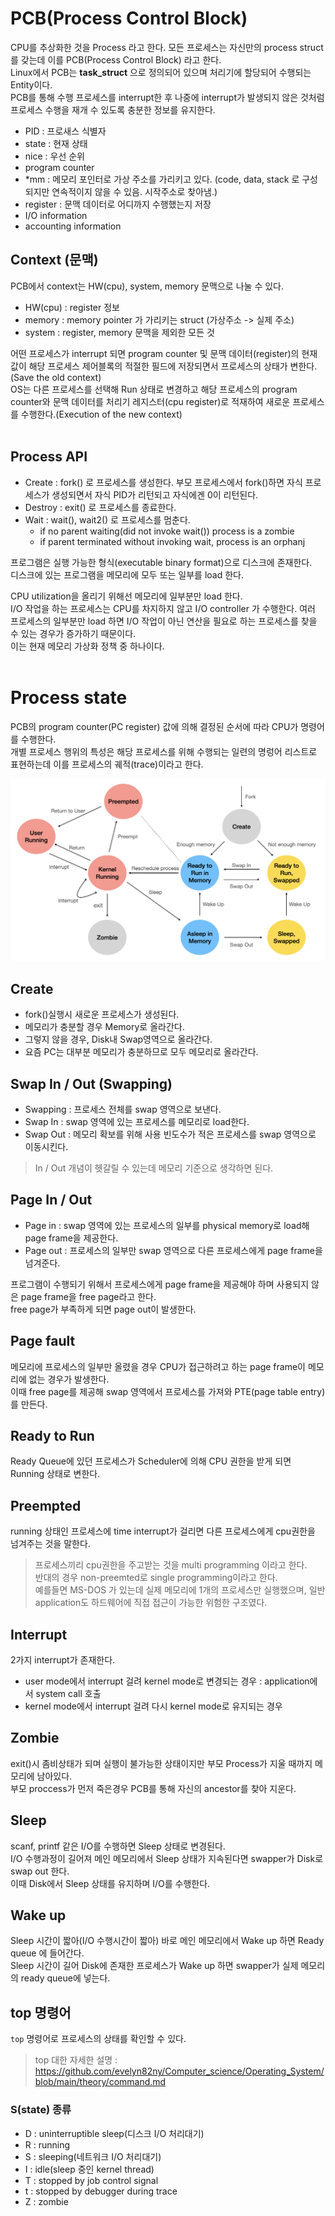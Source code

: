 # PCB(Process Control Block)

CPU를 추상화한 것을 Process 라고 한다. 모든 프로세스는 자신만의 process struct를 갖는데 이를 PCB(Process Control Block) 라고 한다.<br>
Linux에서 PCB는 **task_struct** 으로 정의되어 있으며 처리기에 할당되어 수행되는 Entity이다.<br>
PCB를 통해 수행 프로세스를 interrupt한 후 나중에 interrupt가 발생되지 않은 것처럼 프로세스 수행을 재개 수 있도록 충분한 정보를 유지한다.<br>

- PID : 프로새스 식별자
- state : 현재 상태
- nice : 우선 순위
- program counter
- *mm : 메모리 포인터로 가상 주소를 가리키고 있다. (code, data, stack 로 구성되지만 연속적이지 않을 수 있음. 시작주소로 찾아냄.)
- register : 문맥 데이터로 어디까지 수행했는지 저장
- I/O information
- accounting information

## Context (문맥)

PCB에서 context는 HW(cpu), system, memory 문맥으로 나눌 수 있다.<br>

- HW(cpu) : register 정보
- memory : memory pointer 가 가리키는 struct (가상주소 -> 실제 주소)
- system : register, memory 문맥을 제외한 모든 것

어떤 프로세스가 interrupt 되면 program counter 및 문맥 데이터(register)의 현재 값이 해당 프로세스 제어블록의 적절한 필드에 저장되면서 프로세스의 상태가 변한다.(Save the old context)<br>
OS는 다른 프로세스를 선택해 Run 상태로 변경하고 해당 프로세스의 program counter와 문맥 데이터를 처리기 레지스터(cpu register)로 적재하여 새로운 프로세스를 수행한다.(Execution of the new context)<br>
<br>

## Process API

- Create : fork() 로 프로세스를 생성한다. 부모 프로세스에서 fork()하면 자식 프로세스가 생성되면서 자식 PID가 리턴되고 자식에겐 0이 리턴된다.
- Destroy : exit() 로 프로세스를 종료한다.
- Wait : wait(), wait2() 로 프로세스를 멈춘다.
  - if no parent waiting(did not invoke wait()) process is a zombie
  - if parent terminated without invoking wait, process is an orphanj

프로그램은 실행 가능한 형식(executable binary format)으로 디스크에 존재한다.<br>
디스크에 있는 프로그램을 메모리에 모두 또는 일부를 load 한다.<br>

CPU utilization을 올리기 위해선 메모리에 일부분만 load 한다.<br>
I/O 작업을 하는 프로세스는 CPU를 차지하지 않고 I/O controller 가 수행한다. 여러 프로세스의 일부분만 load 하면 I/O 작업이 아닌 연산을 필요로 하는 프로세스를 찾을 수 있는 경우가 증가하기 때문이다.<br>
이는 현재 메모리 가상화 정책 중 하나이다.<br><br>

# Process state

PCB의 program counter(PC register) 값에 의해 결정된 순서에 따라 CPU가 명령어를 수행한다.<br>
개별 프로세스 행위의 특성은 해당 프로세스를 위해 수행되는 일련의 명렁어 리스트로 표현하는데 이를 프로세스의 궤적(trace)이라고 한다.<br>

![png](/Operating_system/_img/process_state.png) <br>

## Create

- fork()실행시 새로운 프로세스가 생성된다.
- 메모리가 충분할 경우 Memory로 올라간다.
- 그렇지 않을 경우, Disk내 Swap영역으로 올라간다.
- 요즘 PC는 대부분 메모리가 충분하므로 모두 메모리로 올라간다.

## Swap In / Out (Swapping)

- Swapping : 프로세스 전체를 swap 영역으로 보낸다.
- Swap In : swap 영역에 있는 프로세스를 메모리로 load한다.
- Swap Out : 메모리 확보를 위해 사용 빈도수가 적은 프로세스를 swap 영역으로 이동시킨다.

> In / Out 개념이 헷갈릴 수 있는데 메모리 기준으로 생각하면 된다.<br>

## Page In / Out

- Page in : swap 영역에 있는 프로세스의 일부를 physical memory로 load해 page frame을 제공한다.
- Page out : 프로세스의 일부만 swap 영역으로 다른 프로세스에게 page frame을 넘겨준다.

프로그램이 수행되기 위해서 프로세스에게 page frame을 제공해야 하며 사용되지 않은 page frame을 free page라고 한다.<br>
free page가 부족하게 되면 page out이 발생한다.<br>

## Page fault

메모리에 프로세스의 일부만 올렸을 경우 CPU가 접근하려고 하는 page frame이 메모리에 없는 경우가 발생한다.<br>
이때 free page를 제공해 swap 영역에서 프로세스를 가져와 PTE(page table entry)를 만든다.<br>

## Ready to Run

Ready Queue에 있던 프로세스가 Scheduler에 의해 CPU 권한을 받게 되면 Running 상태로 변한다.<br>

## Preempted

running 상태인 프로세스에 time interrupt가 걸리면 다른 프로세스에게 cpu권한을 넘겨주는 것을 말한다.

> 프로세스끼리 cpu권한을 주고받는 것을 multi programming 이라고 한다.<br>
> 반대의 경우 non-preemted로 single programming이라고 한다.<br>
> 예를들면 MS-DOS 가 있는데 실제 메모리에 1개의 프로세스만 실행했으며, 일반 application도 하드웨어에 직접 접근이 가능한 위험한 구조였다.<br>

## Interrupt

2가지 interrupt가 존재한다.

- user mode에서 interrupt 걸려 kernel mode로 변경되는 경우 : application에서 system call 호출
- kernel mode에서 interrupt 걸려 다시 kernel mode로 유지되는 경우

## Zombie

exit()시 좀비상태가 되며 실행이 불가능한 상태이지만 부모 Process가 지울 때까지 메모리에 남아있다.<br>
부모 proccess가 먼저 죽은경우 PCB를 통해 자신의 ancestor를 찾아 지운다.<br>

## Sleep

scanf, printf 같은 I/O를 수행하면 Sleep 상태로 변경된다.<br>
I/O 수행과정이 길어져 메인 메모리에서 Sleep 상태가 지속된다면 swapper가 Disk로 swap out 한다.<br>
이때 Disk에서 Sleep 상태를 유지하며 I/O를 수행한다.<br>

## Wake up

Sleep 시간이 짧아(I/O 수행시간이 짧아) 바로 메인 메모리에서 Wake up 하면 Ready queue 에 들어간다.<br>
Sleep 시간이 길어 Disk에 존재한 프로세스가 Wake up 하면 swapper가 실제 메모리의 ready queue에 넣는다.<br>

## top 명령어

```top``` 명령어로 프로세스의 상태를 확인할 수 있다.

> top 대한 자세한 설명 : https://github.com/evelyn82ny/Computer_science/Operating_System/blob/main/theory/command.md


### S(state) 종류

- D : uninterruptible sleep(디스크 I/O 처리대기)
- R : running
- S : sleeping(네트워크 I/O 처리대기)
- I : idle(sleep 중인 kernel thread)
- T : stopped by job control signal
- t : stopped by debugger during trace
- Z : zombie
